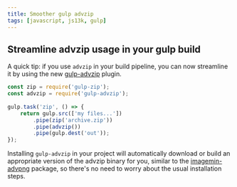 ```yaml
---
title: Smoother gulp advzip
tags: [javascript, js13k, gulp]
---
```


## Streamline advzip usage in your gulp build

A quick tip: if you use `advzip` in your build pipeline, you can now streamline it by using the
new [gulp-advzip](https://www.npmjs.com/package/gulp-advzip) plugin.

```javascript
const zip = require('gulp-zip');
const advzip = require('gulp-advzip');
 
gulp.task('zip', () => {
    return gulp.src(['my files...'])
        .pipe(zip('archive.zip'))
        .pipe(advzip())
        .pipe(gulp.dest('out'));
});
```

Installing `gulp-advzip` in your project will automatically download or build an appropriate version
of the advzip binary for you, similar to the [imagemin-advpng](https://www.npmjs.com/package/imagemin-advpng)
package, so there's no need to worry about the usual installation steps.
